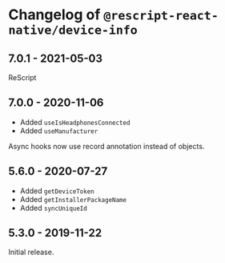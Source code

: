 # Changelog of `@rescript-react-native/device-info`

## 7.0.1 - 2021-05-03

ReScript

## 7.0.0 - 2020-11-06

- Added `useIsHeadphonesConnected`
- Added `useManufacturer`

Async hooks now use record annotation instead of objects.

## 5.6.0 - 2020-07-27

- Added `getDeviceToken`
- Added `getInstallerPackageName`
- Added `syncUniqueId`

## 5.3.0 - 2019-11-22

Initial release.
